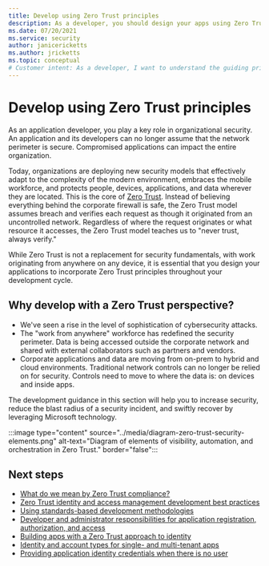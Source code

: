 ```yaml
---
title: Develop using Zero Trust principles
description: As a developer, you should design your apps using Zero Trust principles to improve application security.
ms.date: 07/20/2021
ms.service: security
author: janicericketts
ms.author: jricketts
ms.topic: conceptual
# Customer intent: As a developer, I want to understand the guiding principles of Zero Trust so that I can improve security in applications that I design.
---
```


# Develop using Zero Trust principles

As an application developer, you play a key role in organizational security. An application and its developers can no longer assume that the network perimeter is secure. Compromised applications can impact the entire organization.

Today, organizations are deploying new security models that effectively adapt to the complexity of the modern environment, embraces the mobile workforce, and protects people, devices, applications, and data wherever they are located. This is the core of [Zero Trust](../zero-trust-overview.md). Instead of believing everything behind the corporate firewall is safe, the Zero Trust model assumes breach and verifies each request as though it originated from an uncontrolled network. Regardless of where the request originates or what resource it accesses, the Zero Trust model teaches us to "never trust, always verify."

While Zero Trust is not a replacement for security fundamentals, with work originating from anywhere on any device, it is essential that you design your applications to incorporate Zero Trust principles throughout your development cycle.

## Why develop with a Zero Trust perspective?

* We've seen a rise in the level of sophistication of cybersecurity attacks.
* The "work from anywhere" workforce has redefined the security perimeter. Data is being accessed outside the corporate network and shared with external collaborators such as partners and vendors.
* Corporate applications and data are moving from on-prem to hybrid and cloud environments. Traditional network controls can no longer be relied on for security. Controls need to move to where the data is: on devices and inside apps.

The development guidance in this section will help you to increase security, reduce the blast radius of a security incident, and swiftly recover by leveraging Microsoft technology.

:::image type="content" source="../media/diagram-zero-trust-security-elements.png" alt-text="Diagram of elements of visibility, automation, and orchestration in Zero Trust." border="false":::

## Next steps

* [What do we mean by Zero Trust compliance?](identity-zero-trust-compliance.md)
* [Zero Trust identity and access management development best practices](identity-iam-development-best-practices.md)
* [Using standards-based development methodologies](identity-standards-based-development-methodologies.md)
* [Developer and administrator responsibilities for application registration, authorization, and access](identity-developer-administrator-responsibilities.md)
* [Building apps with a Zero Trust approach to identity](identity.md)
* [Identity and account types for single- and multi-tenant apps](identity-supported-account-types.md)
* [Providing application identity credentials when there is no user](identity-non-user-applications.md)
